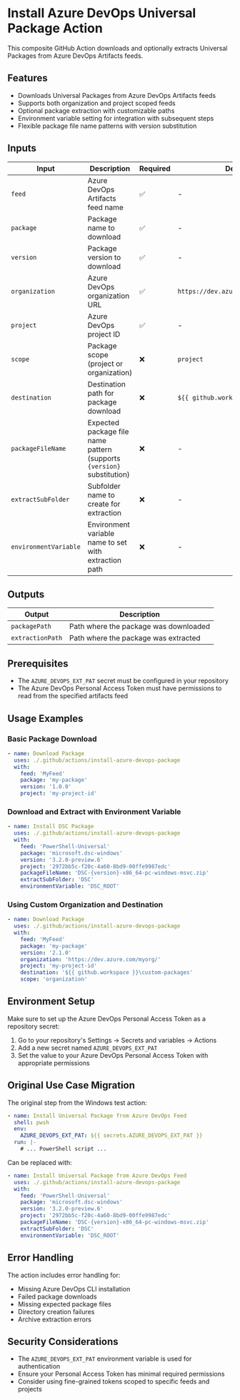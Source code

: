 # Install Azure DevOps Universal Package Action

This composite GitHub Action downloads and optionally extracts Universal Packages from Azure DevOps Artifacts feeds.

## Features

- Downloads Universal Packages from Azure DevOps Artifacts feeds
- Supports both organization and project scoped feeds
- Optional package extraction with customizable paths
- Environment variable setting for integration with subsequent steps
- Flexible package file name patterns with version substitution

## Inputs

| Input | Description | Required | Default |
|-------|-------------|----------|---------|
| `feed` | Azure DevOps Artifacts feed name | ✅ | - |
| `package` | Package name to download | ✅ | - |
| `version` | Package version to download | ✅ | - |
| `organization` | Azure DevOps organization URL | ✅ | `https://dev.azure.com/powershell/` |
| `project` | Azure DevOps project ID | ✅ | - |
| `scope` | Package scope (project or organization) | ❌ | `project` |
| `destination` | Destination path for package download | ❌ | `${{ github.workspace }}\packages` |
| `packageFileName` | Expected package file name pattern (supports `{version}` substitution) | ❌ | - |
| `extractSubFolder` | Subfolder name to create for extraction | ❌ | - |
| `environmentVariable` | Environment variable name to set with extraction path | ❌ | - |

## Outputs

| Output | Description |
|--------|-------------|
| `packagePath` | Path where the package was downloaded |
| `extractionPath` | Path where the package was extracted |

## Prerequisites

- The `AZURE_DEVOPS_EXT_PAT` secret must be configured in your repository
- The Azure DevOps Personal Access Token must have permissions to read from the specified artifacts feed

## Usage Examples

### Basic Package Download

```yaml
- name: Download Package
  uses: ./.github/actions/install-azure-devops-package
  with:
    feed: 'MyFeed'
    package: 'my-package'
    version: '1.0.0'
    project: 'my-project-id'
```

### Download and Extract with Environment Variable

```yaml
- name: Install DSC Package
  uses: ./.github/actions/install-azure-devops-package
  with:
    feed: 'PowerShell-Universal'
    package: 'microsoft.dsc-windows'
    version: '3.2.0-preview.6'
    project: '2972bb5c-f20c-4a60-8bd9-00ffe9987edc'
    packageFileName: 'DSC-{version}-x86_64-pc-windows-msvc.zip'
    extractSubFolder: 'DSC'
    environmentVariable: 'DSC_ROOT'
```

### Using Custom Organization and Destination

```yaml
- name: Download Package
  uses: ./.github/actions/install-azure-devops-package
  with:
    feed: 'MyFeed'
    package: 'my-package'
    version: '2.1.0'
    organization: 'https://dev.azure.com/myorg/'
    project: 'my-project-id'
    destination: '${{ github.workspace }}\custom-packages'
    scope: 'organization'
```

## Environment Setup

Make sure to set up the Azure DevOps Personal Access Token as a repository secret:

1. Go to your repository's Settings → Secrets and variables → Actions
1. Add a new secret named `AZURE_DEVOPS_EXT_PAT`
1. Set the value to your Azure DevOps Personal Access Token with appropriate permissions

## Original Use Case Migration

The original step from the Windows test action:

```yaml
- name: Install Universal Package from Azure DevOps Feed
  shell: pwsh
  env:
    AZURE_DEVOPS_EXT_PAT: ${{ secrets.AZURE_DEVOPS_EXT_PAT }}
  run: |-
    # ... PowerShell script ...
```

Can be replaced with:

```yaml
- name: Install Universal Package from Azure DevOps Feed
  uses: ./.github/actions/install-azure-devops-package
  with:
    feed: 'PowerShell-Universal'
    package: 'microsoft.dsc-windows'
    version: '3.2.0-preview.6'
    project: '2972bb5c-f20c-4a60-8bd9-00ffe9987edc'
    packageFileName: 'DSC-{version}-x86_64-pc-windows-msvc.zip'
    extractSubFolder: 'DSC'
    environmentVariable: 'DSC_ROOT'
```

## Error Handling

The action includes error handling for:

- Missing Azure DevOps CLI installation
- Failed package downloads
- Missing expected package files
- Directory creation failures
- Archive extraction errors

## Security Considerations

- The `AZURE_DEVOPS_EXT_PAT` environment variable is used for authentication
- Ensure your Personal Access Token has minimal required permissions
- Consider using fine-grained tokens scoped to specific feeds and projects
